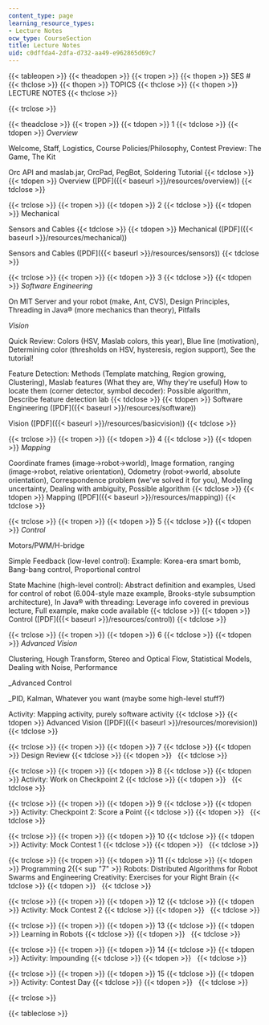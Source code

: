 ```yaml
---
content_type: page
learning_resource_types:
- Lecture Notes
ocw_type: CourseSection
title: Lecture Notes
uid: c0dffda4-2dfa-d732-aa49-e962865d69c7
---
```


{{< tableopen >}}
{{< theadopen >}}
{{< tropen >}}
{{< thopen >}}
SES #
{{< thclose >}}
{{< thopen >}}
TOPICS
{{< thclose >}}
{{< thopen >}}
LECTURE NOTES
{{< thclose >}}

{{< trclose >}}

{{< theadclose >}}
{{< tropen >}}
{{< tdopen >}}
1
{{< tdclose >}}
{{< tdopen >}}
_Overview_  
  
Welcome, Staff, Logistics, Course Policies/Philosophy, Contest Preview: The Game, The Kit  
  
Orc API and maslab.jar, OrcPad, PegBot, Soldering Tutorial
{{< tdclose >}}
{{< tdopen >}}
Overview ([PDF]({{< baseurl >}}/resources/overview))
{{< tdclose >}}

{{< trclose >}}
{{< tropen >}}
{{< tdopen >}}
2
{{< tdclose >}}
{{< tdopen >}}
Mechanical  
  
Sensors and Cables
{{< tdclose >}}
{{< tdopen >}}
Mechanical ([PDF]({{< baseurl >}}/resources/mechanical))  
  
Sensors and Cables ([PDF]({{< baseurl >}}/resources/sensors))
{{< tdclose >}}

{{< trclose >}}
{{< tropen >}}
{{< tdopen >}}
3
{{< tdclose >}}
{{< tdopen >}}
_Software Engineering_  
  
On MIT Server and your robot (make, Ant, CVS), Design Principles, Threading in Java® (more mechanics than theory), Pitfalls  
  
_Vision_  
  
Quick Review: Colors (HSV, Maslab colors, this year), Blue line (motivation), Determining color (thresholds on HSV, hysteresis, region support), See the tutorial!  
  
Feature Detection: Methods (Template matching, Region growing, Clustering), Maslab features (What they are, Why they're useful) How to locate them (corner detector, symbol decoder): Possible algorithm, Describe feature detection lab
{{< tdclose >}}
{{< tdopen >}}
Software Engineering ([PDF]({{< baseurl >}}/resources/software))  
  
Vision ([PDF]({{< baseurl >}}/resources/basicvision))
{{< tdclose >}}

{{< trclose >}}
{{< tropen >}}
{{< tdopen >}}
4
{{< tdclose >}}
{{< tdopen >}}
_Mapping_  
  
Coordinate frames (image->robot->world), Image formation, ranging (image->robot, relative orientation), Odometry (robot->world, absolute orientation), Correspondence problem (we've solved it for you), Modeling uncertainty, Dealing with ambiguity, Possible algorithm
{{< tdclose >}}
{{< tdopen >}}
Mapping ([PDF]({{< baseurl >}}/resources/mapping))
{{< tdclose >}}

{{< trclose >}}
{{< tropen >}}
{{< tdopen >}}
5
{{< tdclose >}}
{{< tdopen >}}
_Control_  
  
Motors/PWM/H-bridge  
  
Simple Feedback (low-level control): Example: Korea-era smart bomb, Bang-bang control, Proportional control  
  
State Machine (high-level control): Abstract definition and examples, Used for control of robot (6.004-style maze example, Brooks-style subsumption architecture), In Java® with threading: Leverage info covered in previous lecture, Full example, make code available
{{< tdclose >}}
{{< tdopen >}}
Control ([PDF]({{< baseurl >}}/resources/control))
{{< tdclose >}}

{{< trclose >}}
{{< tropen >}}
{{< tdopen >}}
6
{{< tdclose >}}
{{< tdopen >}}
_Advanced Vision_  
  
Clustering, Hough Transform, Stereo and Optical Flow, Statistical Models, Dealing with Noise, Performance  
  
_Advanced Control  
  
_PID, Kalman, Whatever you want (maybe some high-level stuff?)  
  
Activity: Mapping activity, purely software activity
{{< tdclose >}}
{{< tdopen >}}
Advanced Vision ([PDF]({{< baseurl >}}/resources/morevision))
{{< tdclose >}}

{{< trclose >}}
{{< tropen >}}
{{< tdopen >}}
7
{{< tdclose >}}
{{< tdopen >}}
Design Review
{{< tdclose >}}
{{< tdopen >}}
 
{{< tdclose >}}

{{< trclose >}}
{{< tropen >}}
{{< tdopen >}}
8
{{< tdclose >}}
{{< tdopen >}}
Activity: Work on Checkpoint 2
{{< tdclose >}}
{{< tdopen >}}
 
{{< tdclose >}}

{{< trclose >}}
{{< tropen >}}
{{< tdopen >}}
9
{{< tdclose >}}
{{< tdopen >}}
Activity: Checkpoint 2: Score a Point
{{< tdclose >}}
{{< tdopen >}}
 
{{< tdclose >}}

{{< trclose >}}
{{< tropen >}}
{{< tdopen >}}
10
{{< tdclose >}}
{{< tdopen >}}
Activity: Mock Contest 1
{{< tdclose >}}
{{< tdopen >}}
 
{{< tdclose >}}

{{< trclose >}}
{{< tropen >}}
{{< tdopen >}}
11
{{< tdclose >}}
{{< tdopen >}}
Programming 2{{< sup "7" >}} Robots: Distributed Algorithms for Robot Swarms and Engineering Creativity: Exercises for your Right Brain
{{< tdclose >}}
{{< tdopen >}}
 
{{< tdclose >}}

{{< trclose >}}
{{< tropen >}}
{{< tdopen >}}
12
{{< tdclose >}}
{{< tdopen >}}
Activity: Mock Contest 2
{{< tdclose >}}
{{< tdopen >}}
 
{{< tdclose >}}

{{< trclose >}}
{{< tropen >}}
{{< tdopen >}}
13
{{< tdclose >}}
{{< tdopen >}}
Learning in Robots
{{< tdclose >}}
{{< tdopen >}}
 
{{< tdclose >}}

{{< trclose >}}
{{< tropen >}}
{{< tdopen >}}
14
{{< tdclose >}}
{{< tdopen >}}
Activity: Impounding
{{< tdclose >}}
{{< tdopen >}}
 
{{< tdclose >}}

{{< trclose >}}
{{< tropen >}}
{{< tdopen >}}
15
{{< tdclose >}}
{{< tdopen >}}
Activity: Contest Day
{{< tdclose >}}
{{< tdopen >}}
 
{{< tdclose >}}

{{< trclose >}}

{{< tableclose >}}